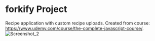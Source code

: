 # forkify Project

Recipe application with custom recipe uploads. Created from course: https://www.udemy.com/course/the-complete-javascript-course/.
![Screenshot_2](https://user-images.githubusercontent.com/90336176/159163082-ab08a5a4-a0a4-47fe-9caf-5737d71943bc.png)

